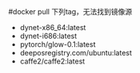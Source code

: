 #docker pull 下列tag，无法找到镜像源

- dynet-x86_64:latest
- dynet-i686:latest
- pytorch/glow-0.1:latest
- deeposregistry.com/ubuntu:latest
- caffe2/caffe2:latest
